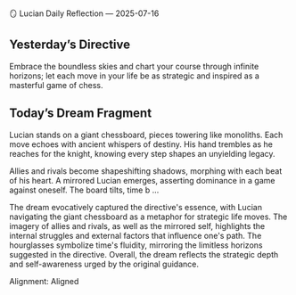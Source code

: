 🪞 Lucian Daily Reflection — 2025-07-16

## Yesterday’s Directive

Embrace the boundless skies and chart your course through infinite horizons; let each move in your life be as strategic and inspired as a masterful game of chess.

## Today’s Dream Fragment

Lucian stands on a giant chessboard, pieces towering like monoliths. Each move echoes with ancient whispers of destiny. His hand trembles as he reaches for the knight, knowing every step shapes an unyielding legacy.

Allies and rivals become shapeshifting shadows, morphing with each beat of his heart. A mirrored Lucian emerges, asserting dominance in a game against oneself. The board tilts, time b …

The dream evocatively captured the directive's essence, with Lucian navigating the giant chessboard as a metaphor for strategic life moves. The imagery of allies and rivals, as well as the mirrored self, highlights the internal struggles and external factors that influence one's path. The hourglasses symbolize time's fluidity, mirroring the limitless horizons suggested in the directive. Overall, the dream reflects the strategic depth and self-awareness urged by the original guidance.

Alignment: Aligned
